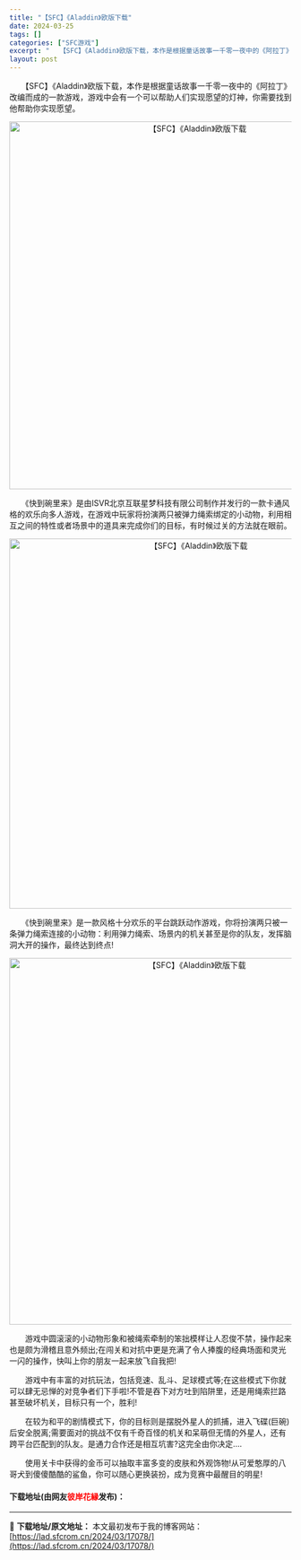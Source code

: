 ```yaml
---
title: "【SFC】《Aladdin》欧版下载"
date: 2024-03-25
tags: []
categories: ["SFC游戏"]
excerpt: "　　【SFC】《Aladdin》欧版下载，本作是根据童话故事一千零一夜中的《阿拉丁》改编而成的一款游戏，游戏中会有一个可以帮助人们实现愿望的灯神，你需要找到他帮助你实现愿望。 　　《快到碗里来》是由ISVR北京互联星梦科技有限公司制作并发行的一款卡通风格的欢乐向多人游戏，在游戏中玩家将扮演两只被弹力&hellip;"
layout: post
---
```


 <p>　　【SFC】《Aladdin》欧版下载，本作是根据童话故事一千零一夜中的《阿拉丁》改编而成的一款游戏，游戏中会有一个可以帮助人们实现愿望的灯神，你需要找到他帮助你实现愿望。</p> <p align="center"><img align="" border="0" src="https://lad.sfcrom.cn/wp-content/uploads/2024/03/20240324_6600aeb59b2eb.png" width="656" alt="【SFC】《Aladdin》欧版下载" /></p> <p>　　《快到碗里来》是由ISVR北京互联星梦科技有限公司制作并发行的一款卡通风格的欢乐向多人游戏，在游戏中玩家将扮演两只被弹力绳索绑定的小动物，利用相互之间的特性或者场景中的道具来完成你们的目标，有时候过关的方法就在眼前。</p> <p align="center"><img align="" border="0" src="https://lad.sfcrom.cn/wp-content/uploads/2024/03/20240324_6600aecaeffb6.png" width="660" alt="【SFC】《Aladdin》欧版下载" /></p> <p>　　《快到碗里来》是一款风格十分欢乐的平台跳跃动作游戏，你将扮演两只被一条弹力绳索连接的小动物：利用弹力绳索、场景内的机关甚至是你的队友，发挥脑洞大开的操作，最终达到终点!</p> <p align="center"><img align="" border="0" src="https://lad.sfcrom.cn/wp-content/uploads/2024/03/20240324_6600aecdac745.png" width="654" alt="【SFC】《Aladdin》欧版下载" /></p> <p>　　游戏中圆滚滚的小动物形象和被绳索牵制的笨拙模样让人忍俊不禁，操作起来也是颇为滑稽且意外频出;在闯关和对抗中更是充满了令人捧腹的经典场面和灵光一闪的操作，快叫上你的朋友一起来放飞自我把!</p> <p>　　游戏中有丰富的对抗玩法，包括竞速、乱斗、足球模式等;在这些模式下你就可以肆无忌惮的对竞争者们下手啦!不管是吞下对方吐到陷阱里，还是用绳索拦路甚至破坏机关，目标只有一个，胜利!</p> <p>　　在较为和平的剧情模式下，你的目标则是摆脱外星人的抓捕，进入飞碟(巨碗)后安全脱离;需要面对的挑战不仅有千奇百怪的机关和呆萌但无情的外星人，还有跨平台匹配到的队友。是通力合作还是相互坑害?这完全由你决定....</p> <p>　　使用关卡中获得的金币可以抽取丰富多变的皮肤和外观饰物!从可爱憨厚的八哥犬到傻傻酷酷的鲨鱼，你可以随心更换装扮，成为竞赛中最醒目的明星!</p> <p><h4>下载地址(由网友<font color="red">彼岸花縁</font>发布)：</h4></p> 

---
📖 **下载地址/原文地址：** 本文最初发布于我的博客网站：[https://lad.sfcrom.cn/2024/03/17078/](https://lad.sfcrom.cn/2024/03/17078/)
